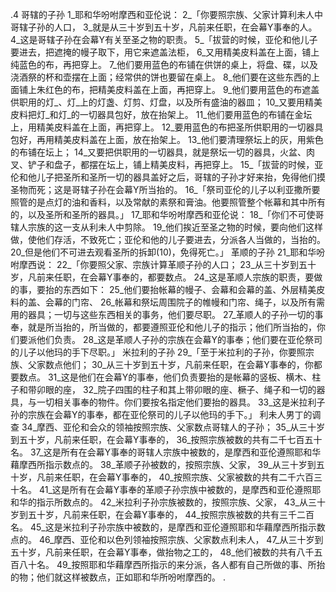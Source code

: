 .4 
哥辖的子孙 
1_耶和华吩咐摩西和亚伦说： 2_「你要照宗族、父家计算利未人中哥辖子孙的人口， 3_就是从三十岁到五十岁，凡前来任职，在会幕Y事奉的人。 4_这是哥辖子孙在会幕Y有关至圣之物的职责。 
5_「拔营的时候，亚伦和他儿子要进去，把遮掩的幔子取下，用它来遮盖法柜， 6_又用精美皮料盖在上面，铺上纯蓝色的布，再把穿上。 7_他们要用蓝色的布铺在供饼的桌上，将盘、碟，以及浇酒祭的杯和壶摆在上面；经常供的饼也要留在桌上。 8_他们要在这些东西的上面铺上朱红色的布，把精美皮料盖在上面，再把穿上。 9_他们要用蓝色的布遮盖供职用的灯_、灯_上的灯盏、灯剪、灯盘，以及所有盛油的器皿； 10_又要用精美皮料把灯_和灯_的一切器具包好，放在抬架上。 11_他们要用蓝色的布铺在金坛上，用精美皮料盖在上面，再把穿上。 12_要用蓝色的布把圣所供职用的一切器具包好，再用精美皮料盖在上面，放在抬架上。 13_他们要清理祭坛上的灰，用紫色的布铺在坛上； 14_又要把供职用的一切器具，就是祭坛一切的器具，火盆、肉叉、铲子和盘子，都摆在坛上，铺上精美皮料，再把穿上。 
15_「拔营的时候，亚伦和他儿子把圣所和圣所一切的器具盖好之后，哥辖的子孙才好来抬，免得他们摸圣物而死；这是哥辖子孙在会幕Y所当抬的。 
16_「祭司亚伦的儿子以利亚撒所要照管的是点灯的油和香料，以及常献的素祭和膏油。他要照管整个帐幕和其中所有的，以及圣所和圣所的器具。」 
17_耶和华吩咐摩西和亚伦说： 18_「你们不可使哥辖人宗族的这一支从利未人中剪除。 19_他们挨近至圣之物的时候，要向他们这样做，使他们存活，不致死亡；亚伦和他的儿子要进去，分派各人当做的，当抬的。 20_但是他们不可进去观看圣所的拆卸(10)，免得死亡。」 
革顺的子孙 
21_耶和华吩咐摩西说： 22_「你要照父家、宗族计算革顺子孙的人口； 23_从三十岁到五十岁，凡前来任职，在会幕Y事奉的，都要数点。 24_这是革顺人宗族的职责，要做的事，要抬的东西如下： 25_他们要抬帐幕的幔子、会幕和会幕的盖、外层精美皮料的盖、会幕的门帘、 26_帐幕和祭坛周围院子的帷幔和门帘、绳子，以及所有需用的器具；一切与这些东西相关的事务，他们要尽职。 27_革顺人的子孙一切的事奉，就是所当抬的，所当做的，都要遵照亚伦和他儿子的指示；他们所当抬的，你们要派他们负责。 28_这是革顺人子孙的宗族在会幕Y的事奉；他们要在亚伦祭司的儿子以他玛的手下尽职。」 
米拉利的子孙 
29_「至于米拉利的子孙，你要照宗族、父家数点他们； 30_从三十岁到五十岁，凡前来任职，在会幕Y事奉的，你都要数点。 31_这是他们在会幕Y的事奉，他们负责要抬的是帐幕的竖板、横木、柱子和带卯眼的座， 32_院子四围的柱子和其上带卯眼的座、橛子、绳子和一切的器具，与一切相关事奉的物件。你们要按名指定他们要抬的器具。 33_这是米拉利子孙的宗族在会幕Y的事奉，都在亚伦祭司的儿子以他玛的手下。」 
利未人男丁的调查 
34_摩西、亚伦和会众的领袖按照宗族、父家数点哥辖人的子孙； 35_从三十岁到五十岁，凡前来任职，在会幕Y事奉的， 36_按照宗族被数的共有二千七百五十名。 37_这是所有在会幕Y事奉的哥辖人宗族中被数的，是摩西和亚伦遵照耶和华藉摩西所指示数点的。 
38_革顺子孙被数的，按照宗族、父家， 39_从三十岁到五十岁，凡前来任职，在会幕Y事奉的， 40_按照宗族、父家被数的共有二千六百三十名。 41_这是所有在会幕Y事奉的革顺子孙宗族中被数的，是摩西和亚伦遵照耶和华的指示所数点的。 
42_米拉利子孙宗族被数的，按照宗族、父家， 43_从三十岁到五十岁，凡前来任职，在会幕Y事奉的， 44_按照宗族被数的共有三千二百名。 45_这是米拉利子孙宗族中被数的，是摩西和亚伦遵照耶和华藉摩西所指示数点的。 
46_摩西、亚伦和以色列领袖按照宗族、父家数点利未人， 47_从三十岁到五十岁，凡前来任职，在会幕Y事奉，做抬物之工的， 48_他们被数的共有八千五百八十名。 49_按照耶和华藉摩西所指示的来分派，各人都有自己所做的事、所抬的物；他们就这样被数点，正如耶和华所吩咐摩西的。 
.